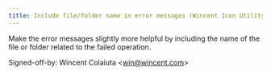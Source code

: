 ```yaml
---
title: Include file/folder name in error messages (Wincent Icon Utility, 6b89434)
---
```


Make the error messages slightly more helpful by including the name of the file or folder related to the failed operation.

Signed-off-by: Wincent Colaiuta &lt;win@wincent.com&gt;
